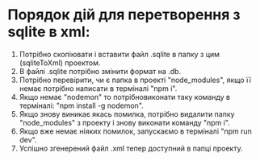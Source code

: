 # Порядок дій для перетворення з sqlite в xml:

1. Потрібно скопіювати і вставити файл .sqlite в папку з цим (sqliteToXml) проектом.
2. В файлі .sqlite потрібно змінити формат на .db.
3. Потрібно перевірити, чи є папка в проекті "node_modules", якщо її немає потрібно написати в терміналі "npm i".
4. Якщо немає "nodemon" то потрібновиконати таку команду в терміналі: "npm install -g nodemon".
5. Якщо знову виникає якась помилка, потрібно видалити папку "node_modules" з проекту і знову виконати команду "npm i".
6. Якщо вже немає ніяких помилок, запускаємо в терміналі "npm run dev".
7. Успішно згенерений файл .xml тепер доступний в папці проекту.

